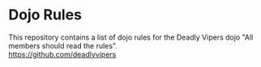 Dojo Rules
==========

This repository contains a list of dojo rules for the Deadly Vipers dojo
"All members should read the rules".  
https://github.com/deadlyvipers
